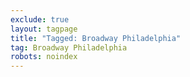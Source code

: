 ```yaml
---
exclude: true
layout: tagpage
title: "Tagged: Broadway Philadelphia"
tag: Broadway Philadelphia
robots: noindex
---
```

